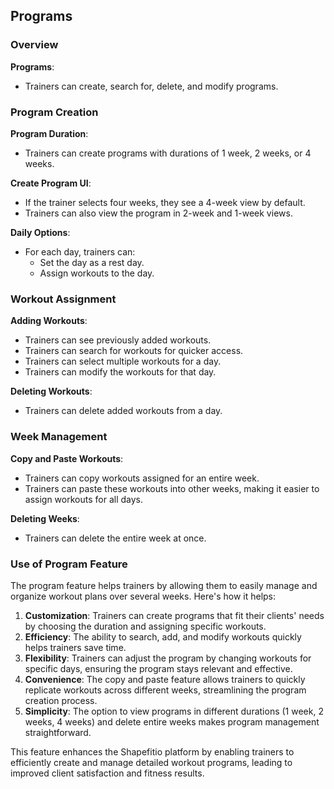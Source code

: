 ## Programs

### Overview

**Programs**:

- Trainers can create, search for, delete, and modify programs.

### Program Creation

**Program Duration**:

- Trainers can create programs with durations of 1 week, 2 weeks, or 4 weeks.

**Create Program UI**:

- If the trainer selects four weeks, they see a 4-week view by default.
- Trainers can also view the program in 2-week and 1-week views.

**Daily Options**:

- For each day, trainers can:
  - Set the day as a rest day.
  - Assign workouts to the day.

### Workout Assignment

**Adding Workouts**:

- Trainers can see previously added workouts.
- Trainers can search for workouts for quicker access.
- Trainers can select multiple workouts for a day.
- Trainers can modify the workouts for that day.

**Deleting Workouts**:

- Trainers can delete added workouts from a day.

### Week Management

**Copy and Paste Workouts**:

- Trainers can copy workouts assigned for an entire week.
- Trainers can paste these workouts into other weeks, making it easier to assign workouts for all days.

**Deleting Weeks**:

- Trainers can delete the entire week at once.

### Use of Program Feature

The program feature helps trainers by allowing them to easily manage and organize workout plans over several weeks. Here's how it helps:

1. **Customization**: Trainers can create programs that fit their clients' needs by choosing the duration and assigning specific workouts.
2. **Efficiency**: The ability to search, add, and modify workouts quickly helps trainers save time.
3. **Flexibility**: Trainers can adjust the program by changing workouts for specific days, ensuring the program stays relevant and effective.
4. **Convenience**: The copy and paste feature allows trainers to quickly replicate workouts across different weeks, streamlining the program creation process.
5. **Simplicity**: The option to view programs in different durations (1 week, 2 weeks, 4 weeks) and delete entire weeks makes program management straightforward.

This feature enhances the Shapefitio platform by enabling trainers to efficiently create and manage detailed workout programs, leading to improved client satisfaction and fitness results.
